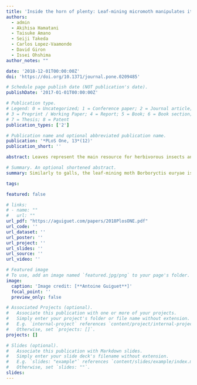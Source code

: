 ```yaml
---
title: 'Inside the horn of plenty: Leaf-mining micromoth manipulates its host plant to obtain unending food provisioning'
authors:
  - admin
  - Akihisa Hamatani
  - Taisuke Amano
  - Seiji Takeda
  - Carlos Lopez-Vaamonde
  - David Giron
  - Issei Ohshima
author_notes: ""

date: '2018-12-01T00:00:00Z'
doi: 'https://doi.org/10.1371/journal.pone.0209485'

# Schedule page publish date (NOT publication's date).
publishDate: '2017-01-01T00:00:00Z'

# Publication type.
# Legend: 0 = Uncategorized; 1 = Conference paper; 2 = Journal article;
# 3 = Preprint / Working Paper; 4 = Report; 5 = Book; 6 = Book section;
# 7 = Thesis; 8 = Patent
publication_types: ['2']

# Publication name and optional abbreviated publication name.
publication: '*PLoS One, 13*(12)'
publication_short: ''

abstract: Leaves represent the main resource for herbivorous insects and their performances are mainly a function of leaf nutritional quality. Two feeding strategies are known to optimize the exploitation of leaf resources, leaf-miners that selectively feed on tissues of high nutritional quality and gall-inducers that induce the development of a new tissue showing an enhanced nutritional value. Some leaf-miners are known to also manipulate their nutritional environment, but do not affect plant development. Cases of callus proliferation in leaf-mines have been reported, however, the direct role of the insect in the formation of additional plant cells and the nutritional function of this tissue have never been established. Using an experimental approach, we show that leaf-mining larvae of micromoth, Borboryctis euryae (Lepidoptera, Gracillariidae), that grow on Eurya japonica (Pentaphylacaceae), actively induce callus proliferation within their leaf-mine at the fourth instar. We experimentally demonstrated that, at this developmental stage, the larva feeds exclusively on this newly formed tissue and feeding of the tissue is essential for completing larval stage. Phenological census revealed considerable expansion and variation of fourth instar duration caused by the continuous production of callus. We propose here the “cornucopia” hypothesis which states that the newly produced callus induced by the leaf-mining larvae provides virtually unending nourishment, which in turn allows flexible larval development time. This represents the first example of a leaf-miner manipulating plant development to its benefit, like a gall-inducer. We propose to name this life style “mine-galler”.

# Summary. An optional shortened abstract.
summary: Similarly to galls, the leaf-mining moth Borboryctis euryae is capable to induce a constant renewal of the plant tissues within its leaf-mine, allowing its larvae to extend their feeding period within the mine.

tags:

featured: false

# links:
# - name: ""
#   url: ""
url_pdf: "https://aguiguet.com/papers/2018PlosONE.pdf"
url_code: ''
url_dataset: ''
url_poster: ''
url_project: ''
url_slides: ''
url_source: ''
url_video: ''

# Featured image
# To use, add an image named `featured.jpg/png` to your page's folder.
image:
  caption: 'Image credit: [**Antoine Guiguet**]'
  focal_point: ''
  preview_only: false

# Associated Projects (optional).
#   Associate this publication with one or more of your projects.
#   Simply enter your project's folder or file name without extension.
#   E.g. `internal-project` references `content/project/internal-project/index.md`.
#   Otherwise, set `projects: []`.
projects: []

# Slides (optional).
#   Associate this publication with Markdown slides.
#   Simply enter your slide deck's filename without extension.
#   E.g. `slides: "example"` references `content/slides/example/index.md`.
#   Otherwise, set `slides: ""`.
slides:
---
```


